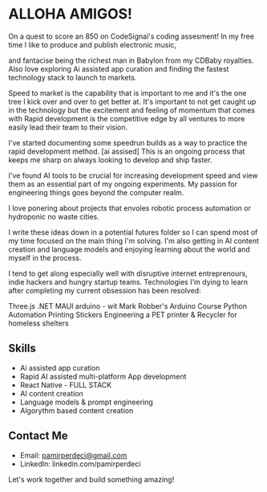 # ALLOHA AMIGOS! 


On a quest to score an 850 on CodeSignal's coding assesment! 
In my free time I like to produce and publish electronic music,

and fantacise being the richest man in Babylon from my CDBaby royalties.
Also love exploring Ai assisted app curation and finding the fastest technology stack to launch to markets.

Speed to market is the capability that is important to me and it's the one tree I kick over and over to get better at.
It's important to not get caught up in the technology but the excitement and feeling of momentum that comes with Rapid development is the competitive edge by all ventures to more easily  lead their team to their vision.

I've started documenting some speedrun builds as a way to practice the rapid development method. [ai assised]
This is an ongoing process that keeps me sharp on always looking to develop and ship faster.

I've found AI tools to be crucial for increasing development speed and view them as an essential part of my ongoing experiments.
My passion for engineering things goes beyond the computer realm. 

I love ponering about projects that envoles robotic process automation or 
hydroponic no waste cities.

I write these ideas down in a potential futures folder so I can spend most of my time focused on the main thing I'm solving.
I'm also getting in AI content creation and language models and enjoying learning about the world and myself in the process.

I tend to get along especially well with disruptive internet entreprenours, indie hackers and hungry startup teams.
Technologies I'm dying to learn after completing my current obsession has been resolved:

Three.js
.NET MAUI
arduino - wit Mark Robber's Arduino Course
Python Automation
Printing Stickers
Engineering a PET printer & Recycler for homeless shelters


## Skills

- Ai assisted app curation
- Rapid AI assisted multi-platform App development
- React Native - FULL STACK 
- AI content creation
- Language models & prompt engineering
- Algorythm based content creation

## Contact Me

- Email: pamirperdeci@gmail.com
- LinkedIn: linkedin.com/pamirperdeci

Let's work together and build something amazing!
